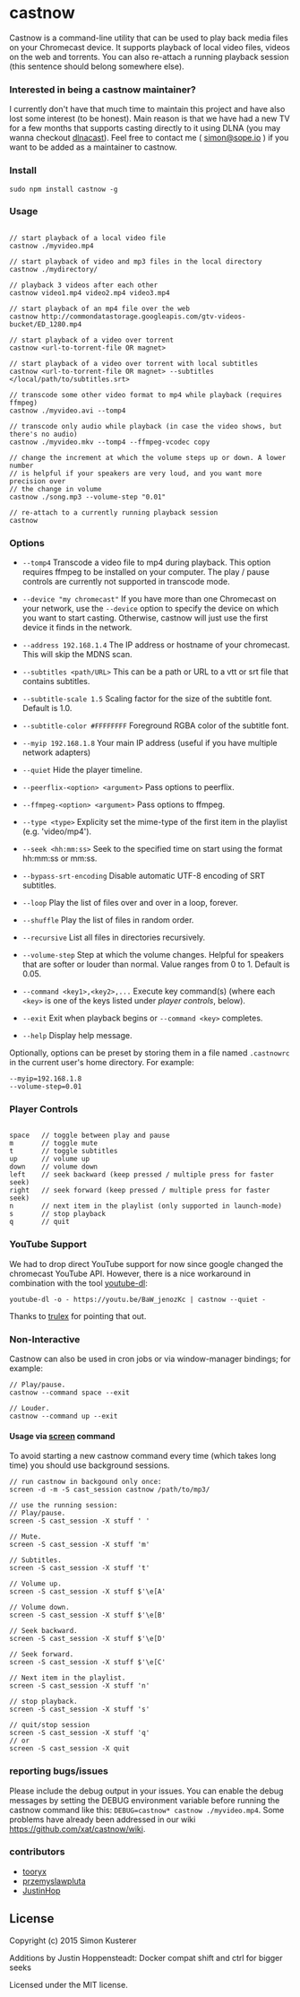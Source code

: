 # castnow

Castnow is a command-line utility that can be used to play back media files on
your Chromecast device. It supports playback of local video files, videos on the web and torrents.
You can also re-attach a running playback session \(this sentence should belong somewhere else).

### Interested in being a castnow maintainer?

I currently don't have that much time to maintain this project and have also lost some interest (to be honest).
Main reason is that we have had a new TV for a few months that supports casting directly to it using
DLNA \(you may wanna checkout [dlnacast](https://github.com/xat/dlnacast)).
Feel free to contact me \( [simon@sope.io](simon@sope.io) ) if you want to be added as a maintainer to castnow.

### Install

`sudo npm install castnow -g`

### Usage

```

// start playback of a local video file
castnow ./myvideo.mp4

// start playback of video and mp3 files in the local directory
castnow ./mydirectory/

// playback 3 videos after each other
castnow video1.mp4 video2.mp4 video3.mp4

// start playback of an mp4 file over the web
castnow http://commondatastorage.googleapis.com/gtv-videos-bucket/ED_1280.mp4

// start playback of a video over torrent
castnow <url-to-torrent-file OR magnet>

// start playback of a video over torrent with local subtitles
castnow <url-to-torrent-file OR magnet> --subtitles </local/path/to/subtitles.srt>

// transcode some other video format to mp4 while playback (requires ffmpeg)
castnow ./myvideo.avi --tomp4

// transcode only audio while playback (in case the video shows, but there's no audio)
castnow ./myvideo.mkv --tomp4 --ffmpeg-vcodec copy

// change the increment at which the volume steps up or down. A lower number
// is helpful if your speakers are very loud, and you want more precision over
// the change in volume
castnow ./song.mp3 --volume-step "0.01"

// re-attach to a currently running playback session
castnow

```

### Options

* `--tomp4` Transcode a video file to mp4 during playback. This option requires
ffmpeg to be installed on your computer. The play / pause controls are currently
not supported in transcode mode.

* `--device "my chromecast"` If you have more than one Chromecast on your network,
use the `--device` option to specify the device on which you want to start casting.
Otherwise, castnow will just use the first device it finds in the network.

* `--address 192.168.1.4` The IP address or hostname of your chromecast. This will skip
the MDNS scan.

* `--subtitles <path/URL>` This can be a path or URL to a vtt or srt file that
contains subtitles.

* `--subtitle-scale 1.5` Scaling factor for the size of the subtitle font. Default is 1.0.

* `--subtitle-color #FFFFFFFF` Foreground RGBA color of the subtitle font.

* `--myip 192.168.1.8` Your main IP address \(useful if you have multiple network adapters)

* `--quiet` Hide the player timeline.

* `--peerflix-<option> <argument>` Pass options to peerflix.

* `--ffmpeg-<option> <argument>` Pass options to ffmpeg.

* `--type <type>` Explicity set the mime-type of the first item in the playlist (e.g. 'video/mp4').

* `--seek <hh:mm:ss>` Seek to the specified time on start using the format hh:mm:ss or mm:ss.

* `--bypass-srt-encoding` Disable automatic UTF-8 encoding of SRT subtitles.

* `--loop` Play the list of files over and over in a loop, forever.

* `--shuffle` Play the list of files in random order.

* `--recursive` List all files in directories recursively.

* `--volume-step` Step at which the volume changes. Helpful for speakers that are softer or louder than normal. Value ranges from 0 to 1. Default is 0.05.

* `--command <key1>,<key2>,...` Execute key command(s) (where each `<key>` is one of the keys listed under *player controls*, below).

* `--exit` Exit when playback begins or `--command <key>` completes.

* `--help` Display help message.

Optionally, options can be preset by storing them in a file named `.castnowrc` in the current
user's home directory.  For example:

```
--myip=192.168.1.8
--volume-step=0.01
```

### Player Controls

```

space   // toggle between play and pause
m       // toggle mute
t       // toggle subtitles
up      // volume up
down    // volume down
left    // seek backward (keep pressed / multiple press for faster seek)
right   // seek forward (keep pressed / multiple press for faster seek)
n       // next item in the playlist (only supported in launch-mode)
s       // stop playback
q       // quit

```

### YouTube Support

We had to drop direct YouTube support for now since google changed the chromecast YouTube API.
However, there is a nice workaround in combination with the tool [youtube-dl](https://github.com/rg3/youtube-dl):

`youtube-dl -o - https://youtu.be/BaW_jenozKc | castnow --quiet -`

Thanks to [trulex](https://github.com/trulex) for pointing that out.

### Non-Interactive

Castnow can also be used in cron jobs or via window-manager bindings; for example:

```
// Play/pause.
castnow --command space --exit

// Louder.
castnow --command up --exit
```

#### Usage via [screen](https://www.gnu.org/software/screen/) command

To avoid starting a new castnow command every time (which takes long time) you should use background sessions.

```
// run castnow in backgound only once:
screen -d -m -S cast_session castnow /path/to/mp3/

// use the running session:
// Play/pause.
screen -S cast_session -X stuff ' '

// Mute.
screen -S cast_session -X stuff 'm'

// Subtitles.
screen -S cast_session -X stuff 't'

// Volume up.
screen -S cast_session -X stuff $'\e[A'

// Volume down.
screen -S cast_session -X stuff $'\e[B'

// Seek backward.
screen -S cast_session -X stuff $'\e[D'

// Seek forward.
screen -S cast_session -X stuff $'\e[C'

// Next item in the playlist.
screen -S cast_session -X stuff 'n'

// stop playback.
screen -S cast_session -X stuff 's'

// quit/stop session
screen -S cast_session -X stuff 'q'
// or
screen -S cast_session -X quit
```

### reporting bugs/issues

Please include the debug output in your issues. You can enable the debug messages by setting the
DEBUG environment variable before running the castnow command like this: `DEBUG=castnow* castnow ./myvideo.mp4`.
Some problems have already been addressed in our wiki https://github.com/xat/castnow/wiki.

### contributors

* [tooryx](https://github.com/tooryx)
* [przemyslawpluta](https://github.com/przemyslawpluta)
* [JustinHop](https://github.com/JustinHop)

## License
Copyright (c) 2015 Simon Kusterer

Additions by Justin Hoppensteadt:
    Docker compat
    shift and ctrl for bigger seeks

Licensed under the MIT license.
